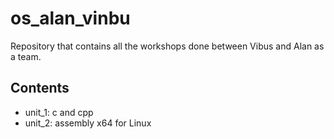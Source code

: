 # os_alan_vinbu
Repository that contains all the workshops done between Vibus and Alan as a team.

## Contents
- unit_1: c and cpp
- unit_2: assembly x64 for Linux
